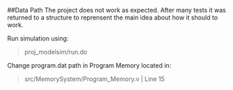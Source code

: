 ##Data Path
The project does not work as expected. After many tests it was returned to a structure to reprensent the main idea about how it should to work.

Run simulation using:
>proj_modelsim/run.do

Change program.dat path in Program Memory located in:
>src/MemorySystem/Program_Memory.v   |   Line 15 

